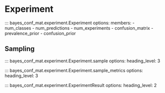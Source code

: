 <!-- LTeX: enabled=false -->
# Experiment

::: bayes_conf_mat.experiment.Experiment
    options:
        members:
            - num_classes
            - num_predictions
            - num_experiments
            - confusion_matrix
            - prevalence_prior
            - confusion_prior

## Sampling

::: bayes_conf_mat.experiment.Experiment.sample
    options:
        heading_level: 3

::: bayes_conf_mat.experiment.Experiment.sample_metrics
    options:
        heading_level: 3

::: bayes_conf_mat.experiment.ExperimentResult
    options:
        heading_level: 2
